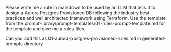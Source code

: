 Please write me a rule in markdown to be used by an LLM that tells it to design a Aurora Postgres Provisioned DB following the industry best practices and well architected framework using Terraform. Use the template from the prompt-library/prompt-templates/01-rules-prompt-template.md for the template and give me a rules files.

Can you add this as 01-aurora-postgres-provisioned-rules.md in generated-prompts directory

